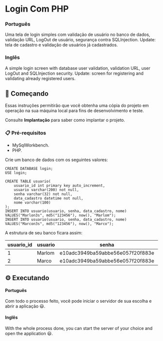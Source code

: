 # Login Com PHP

### Português
Uma tela de login simples com validação de usuário no banco de dados, validação URL, LogOut de usuário, segurança contra SQLInjection.
Update: tela de cadastro e validação de usuários já cadastrados.

### Inglês
A simple login screen with database user validation, validation URL, user LogOut and SQLInjection security.
Update: screen for registering and validating already registered users.

## 🚀 Começando

Essas instruções permitirão que você obtenha uma cópia do projeto em operação na sua máquina local para fins de desenvolvimento e teste.

Consulte **Implantação** para saber como implantar o projeto.

### 📋 Pré-requisitos
- MySqlWorkbench.
- PHP.

Crie um banco de dados com os seguintes valores:

```
CREATE DATABASE login;
USE login;

CREATE TABLE usuario(
    usuario_id int primary key auto_increment,
    usuario varchar(200) not null,
    senha varchar(32) not null,
    data_cadastro datetime not null,
    nome varchar(100)
);
INSERT INTO usuario(usuario, senha, data_cadastro, nome) VALUES("Marlon3s", md5("123456"), now(), "Marlom");
INSERT INTO usuario(usuario, senha, data_cadastro, nome) VALUES("Marcon3s", md5("123456"), now(), "Marco");

```
A estrutura de seu banco ficara assim:

| usuario_id | usuario | senha | data_cadastro | nome |
|------------|---------|-------| ------------- | ---- |
| 1          | Marlom  | e10adc3949ba59abbe56e057f20f883e | (data atual) | Marlom |
| 2          | Marco   | e10adc3949ba59abbe56e057f20f883e | (data atual) | Marco |

## ⚙️ Executando

#### Português
Com todo o processo feito, você pode iniciar o servidor de sua escolha e abrir a aplicação 😃.

#### Inglês
With the whole process done, you can start the server of your choice and open the application 😃.

